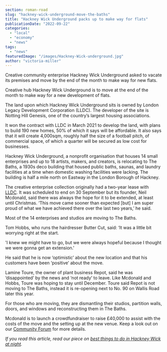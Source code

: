 ```yaml
---
section: roman-road
slug: "hackney-wick-underground-move-the-baths"
title: "Hackney Wick Underground packs up to make way for flats"
publicationDate: "2022-09-22"
categories: 
  - "local"
  - "economy"
  - "news"
tags: 
  - "news"
featuredImage: "/images/Hackney-Wick-underground.jpg"
author: "victoria-miller"
---
```


Creative community enterprise Hackney Wick Underground asked to vacate its premises and move by the end of the month to make way for new flats.

Creative hub Hackney Wick Underground is to move at the end of the month to make way for a new development of flats. 

The land upon which Hackney Wick Underground sits is owned by London Legacy Development Corporation (LLDC). The developer of the site is Notting Hill Genesis, one of the country’s largest housing associations. 

It won the contract with LLDC in March 2021 to develop the land, with plans to build 190 new homes, 50% of which it says will be affordable. It also says that it will create 4,000sqm, roughly half the size of a football pitch, of commercial space, of which a quarter will be secured as low cost for businesses.

Hackney Wick Underground, a nonprofit organisation that houses 14 small enterprises and up to 18 artists, makers, and creators, is relocating to The Baths, a 1930s deco building that housed public baths, saunas, and laundry facilities at a time when domestic washing facilities were lacking. The building is half a mile north on Eastway in the London Borough of Hackney. 

The creative enterprise collection originally had a two-year lease with [LLDC](https://www.queenelizabetholympicpark.co.uk/invest/an-area-of-innovation/hackney-wick-and-fish-island). It was scheduled to end on 30 September but its founder, Neil Mcdonald, said there was always the hope for it to be extended, at least until Christmas. ‘This move came sooner than expected \[but\] I am super proud of what we have achieved there over the last two years,’ he said.

Most of the 14 enterprises and studios are moving to The Baths.

Tom Hobbs, who runs the hairdresser Butter Cut, said: ‘It was a little bit worrying right at the start.

'I knew we might have to go, but we were always hopeful because I thought we were gonna get an extension.'

He said that he is now ‘optimistic’ about the new location and that his customers have been ‘positive’ about the move.

Lamine Toure, the owner of plant business Repot, said he was ‘disappointed’ by the news and ‘not ready’ to leave. Like Mcdonald and Hobbs, Toure was hoping to stay until December. Toure said Repot is not moving to The Baths, instead it is re-opening next to No. 90 on Wallis Road later this year.

For those who are moving, they are dismantling their studios, partition walls, doors, and windows and reconstructing them in The Baths.

Mcdonald is to launch a crowdfundraiser to raise £40,000 to assist with the costs of the move and the setting up at the new venue. Keep a look out on our [Community Forum](https://romanroadlondon.com/notices/) for more details.

_If you read this article, read our piece on [best things to do in Hackney Wick at night](https://romanroadlondon.com/hackney-wick-bars-restaurants-raves/)._


